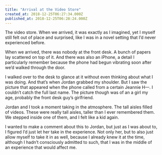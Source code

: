 ```yaml
---
title: "Arrival at the Video Store"
created_at: 2018-12-25T06:27:34.000Z
published_at: 2018-12-25T06:28:24.000Z
---
```

The video store. When we arrived, it was exactly as I imagined, yet I myself still felt out of place and surprised, like I was in a novel setting that I’d never experienced before.

When we arrived, there was nobody at the front desk. A bunch of papers lay scattered on top of it. And there was also an iPhone, a detail I particularly remember because the phone had begun vibrating soon after we’d walked through the door.

I walked over to the desk to glance at it without even thinking about what I was doing. And that’s when Jordan grabbed my shoulder. But I saw the picture that appeared when the phone called from a certain Jeannie H—. I couldn’t catch the full last name. The picture though was of an a girl my age, probably the front desk guy’s girlfriend.

Jordan and I took a moment taking in the atmosphere. The tall aisles filled of videos. These were really tall aisles, taller than I ever remembered them. We stepped inside one of them, and I felt like a kid again.

I wanted to make a comment about this to Jordan, but just as I was about to, I figured I’d just let her take in the experience. Not only her, but to also just allow myself to take it in as well, because I already knew it at the time, although I hadn’t consciously admitted to such, that I was in the middle of an experience that would affect me.

